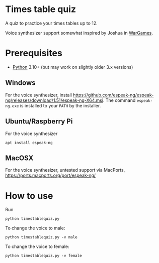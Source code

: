 # Times table quiz
A quiz to practice your times tables up to 12.

Voice synthesizer support somewhat inspired by Joshua in [WarGames](https://war-games.fandom.com/wiki/Joshua).

# Prerequisites
* [Python](www.python.org) 3.10+ (but may work on slightly older 3.x versions)

## Windows
For the voice synthesizer, install https://github.com/espeak-ng/espeak-ng/releases/download/1.51/espeak-ng-X64.msi.
The command `espeak-ng.exe` is installed to your `PATH` by the installer.

## Ubuntu/Raspberry Pi
For the voice synthesizer
```
apt install espeak-ng
```

## MacOSX
For the voice synthesizer, untested support via MacPorts, https://ports.macports.org/port/espeak-ng/

# How to use
Run
```
python timestablequiz.py
```
To change the voice to male:
```
python timestablequiz.py -v male
```
To change the voice to female:
```
python timestablequiz.py -v female
```
